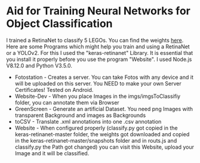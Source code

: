 # Aid for Training Neural Networks for Object Classification
I trained a RetinaNet to classify 5 LEGOs. You can find the weights [here](https://drive.google.com/drive/folders/1B5xsQ912e5_-g6kAD0DQYQ9Z8OppjXKB?usp=sharing).
Here are some Programs which might help you train and using a RetinaNet or a YOLOv2. For this I used the "keras-retinanet" Library. It is essential that you install it properly before you use the program "Website". I used Node.js V8.12.0 and Python V3.5.0.
* Fotostation - Creates a server. You can take Fotos with any device and it will be uploaded on this server. You NEED to make your own Server Certificates! Tested on Android.
* Website-Dev - When you place Images in the imgs/imgsToClassifiy folder, you can annotate them via Browser
* GreenScreen - Generate an artificial Dataset. You need png Images with transparent Background and images as Backgrounds
* toCSV - Translate .xml annotations into one .csv annotation
* Website - When configured properly (classify.py got copied in the keras-retinanet-master folder, the weights got downloaded and copied in the keras-retinanet-master/snapshots folder and in routs.js and classify.py the Path got changed) you can visit this Website, upload your Image and it will be classified.
